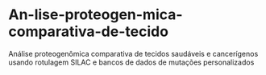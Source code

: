 # An-lise-proteogen-mica-comparativa-de-tecido
Análise proteogenômica comparativa de tecidos saudáveis ​​e cancerígenos usando rotulagem SILAC e bancos de dados de mutações personalizados
